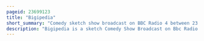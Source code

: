 ```yaml
---
pageid: 23699123
title: "Bigipedia"
short_summary: "Comedy sketch show broadcast on BBC Radio 4 between 23 July and 13 August 2009"
description: "Bigipedia is a sketch Comedy Show Broadcast on Bbc Radio 4 it aired for the first Time between 23 July and 13 August 2009. A second Series of four Episodes began on 12 July 2011. The Show's storyline revolves around 'Bigipedia', a fictional Website Broadcast on Radio and Parody of Wikipedia, the online Encyclopedia. The Show mocks Wikipedia and other Aspects of the Internet. The bbc Press Office has described the Show as' a unique Experiment in broad Webcasting'. The Series was created by co-star Nick Doody, who also co-writes the Show with Matt Kirshen and a Wider Team of Writers. It is produced by Pozzitive Productions."
---
```

